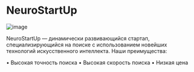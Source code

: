 # NeuroStartUp

![image](https://github.com/user-attachments/assets/4d70e76b-34ee-47e0-98bb-85df25f2427d)


NeuroStartUp — динамически развивающийся стартап, специализирующийся на поиске с использованием новейших технологий искусственного интеллекта. Наши преимущества:

• Высокая точность поиска
• Высокая скорость поиска
• Низкая цена
